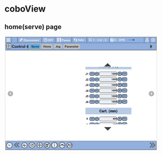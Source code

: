 # coboView
## home(serve) page
![image](https://github.com/LinYuSiang/coboView/blob/master/pic/messageImage_1611592312582.jpg)
